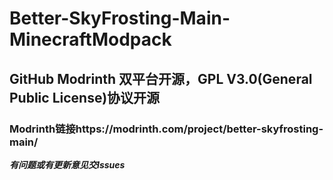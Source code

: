 # Better-SkyFrosting-Main-MinecraftModpack
## GitHub Modrinth 双平台开源，GPL V3.0(General Public License)协议开源
### Modrinth链接https://modrinth.com/project/better-skyfrosting-main/
***有问题或有更新意见交Issues***
